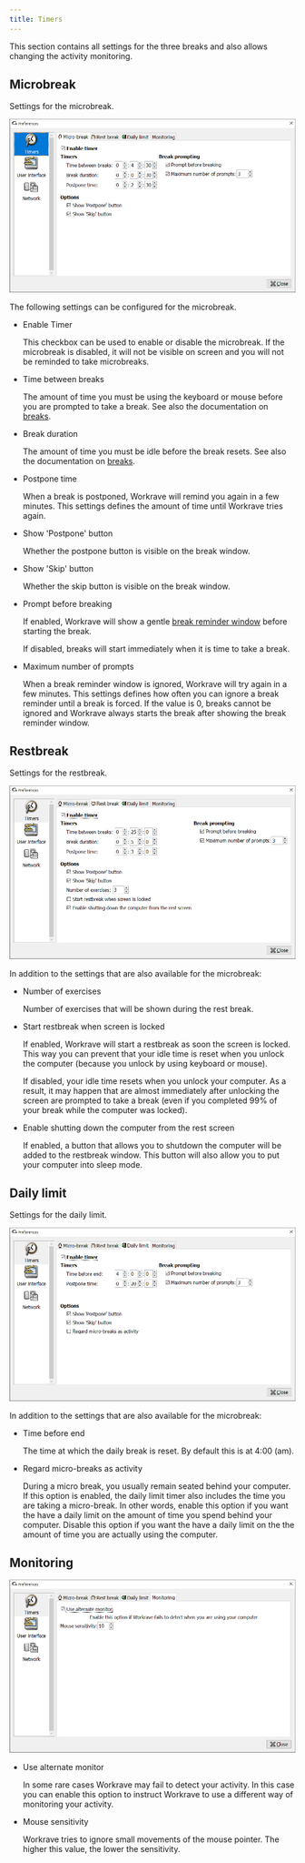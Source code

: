 ```yaml
---
title: Timers
---
```


This section contains all settings for the three breaks and also allows changing the activity monitoring.

## Microbreak

Settings for the microbreak.

![Preferences - Timer - Microbreak](/images/screenshots/preferences-timers-micro.png#center)

The following settings can be configured for the microbreak.

- Enable Timer

  This checkbox can be used to enable or disable the microbreak.
  If the microbreak is disabled, it will not be visible on screen and you will not be reminded to take microbreaks.

- Time between breaks

  The amount of time you must be using the keyboard or mouse before you are prompted to take a break.
  See also the documentation on [breaks](/docs/breaks).

- Break duration

  The amount of time you must be idle before the break resets.
  See also the documentation on [breaks](/docs/breaks).

- Postpone time

  When a break is postponed, Workrave will remind you again in a few minutes. This settings defines the amount of time until Workrave tries again.

- Show 'Postpone' button

  Whether the postpone button is visible on the break window.

- Show 'Skip' button

  Whether the skip button is visible on the break window.

- Prompt before breaking

  If enabled, Workrave will show a gentle [break reminder window](/docs/breaks/reminder) before starting the break.

  If disabled, breaks will start immediately when it is time to take a break.

- Maximum number of prompts

  When a break reminder window is ignored, Workrave will try again in a few minutes.
  This settings defines how often you can ignore a break reminder until a break is forced.
  If the value is 0, breaks cannot be ignored and Workrave always starts the break after showing the break reminder window.

## Restbreak

Settings for the restbreak.

![Preferences - Timer - Restbreak](/images/screenshots/preferences-timers-restbreak.png#center)

In addition to the settings that are also available for the microbreak:

- Number of exercises

  Number of exercises that will be shown during the rest break.

- Start restbreak when screen is locked

  If enabled, Workrave will start a restbreak as soon the screen is locked.
  This way you can prevent that your idle time is reset when you unlock the computer (because you unlock by using keyboard or mouse).

  If disabled, your idle time resets when you unlock your computer.
  As a result, it may happen that are almost immediately after unlocking the screen are prompted to take a break (even if you completed 99% of your break while the computer was locked).

- Enable shutting down the computer from the rest screen

  If enabled, a button that allows you to shutdown the computer will be added to the restbreak window.
  This button will also allow you to put your computer into sleep mode.

## Daily limit

Settings for the daily limit.

![Preferences - Timer - Daily](/images/screenshots/preferences-timers-daily.png#center)

In addition to the settings that are also available for the microbreak:

- Time before end

  The time at which the daily break is reset. By default this is at 4:00 (am).

- Regard micro-breaks as activity

  During a micro break, you usually remain seated behind your computer.
  If this option is enabled, the daily limit timer also includes the time you are taking a micro-break.
  In other words, enable this option if you want the have a daily limit on the amount of time you spend behind your computer.
  Disable this option if you want the have a daily limit on the the amount of time you are actually using the computer.
  
## Monitoring

![Preferences - Timer - Monitoring](/images/screenshots/preferences-timers-monitoring.png#center)

- Use alternate monitor

  In some rare cases Workrave may fail to detect your activity.
  In this case you can enable this option to instruct Workrave to use a different way of monitoring your activity.

- Mouse sensitivity

  Workrave tries to ignore small movements of the mouse pointer.
  The higher this value, the lower the sensitivity.
